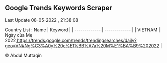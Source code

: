

## Google Trends Keywords Scraper 
 
Last Update 08-05-2022 , 21:38:08

Country List :
 Name  | Keyword |
| ------------- | ------------- |
| VIETNAM | Ngày của Mẹ 2022,https://trends.google.com/trends/trendingsearches/daily?geo=VN#Ng%C3%A0y%20c%E1%BB%A7a%20M%E1%BA%B9%202022 |



© Abdul Muttaqin 
